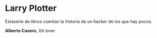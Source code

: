 # Larry Plotter

Estaserie de libros cuentan la historia de un hacker de los que hay pocos.

**Alberto Casero**, Git lover

